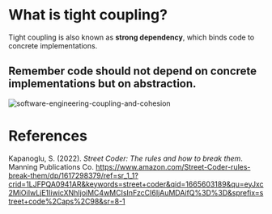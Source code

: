 # What is tight coupling? 

Tight coupling is also known 
as **strong dependency**, which 
binds code to concrete implementations. 

## Remember code should not depend on concrete implementations but on abstraction. 

![software-engineering-coupling-and-cohesion](https://user-images.githubusercontent.com/109105989/196064960-667409bf-47e3-42cf-8b9f-b9ebb586d6c9.png)

# References 
Kapanoglu, S. (2022). *Street Coder: The rules and how to break them*. Manning Publications Co. <https://www.amazon.com/Street-Coder-rules-break-them/dp/1617298379/ref=sr_1_1?crid=1LJFPQA0941AR&keywords=street+coder&qid=1665603189&qu=eyJxc2MiOiIwLjE1IiwicXNhIjoiMC4wMCIsInFzcCI6IjAuMDAifQ%3D%3D&sprefix=street+code%2Caps%2C98&sr=8-1>
